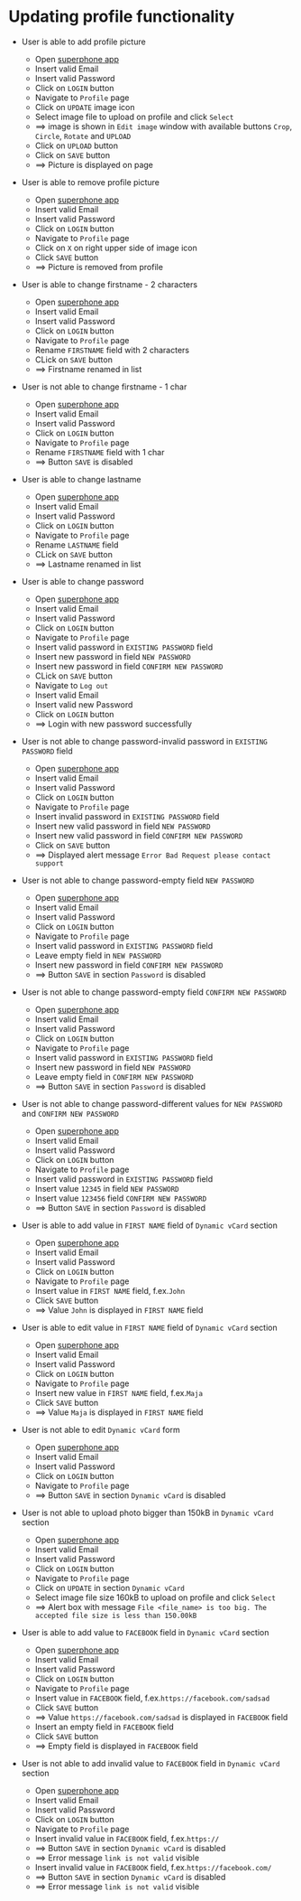 # Updating profile functionality 

* User is able to add profile picture
  * Open [superphone app](https://app.superphone-stage.com/login)
  * Insert valid Email 
  * Insert valid Password 
  * Click on `LOGIN` button
  * Navigate to `Profile` page
  * Click on `UPDATE` image icon
  * Select image file to upload on profile and click `Select`
  * ==> image is shown in `Edit image` window with available buttons `Crop`, `Circle`, `Rotate` and `UPLOAD`
  * Click on `UPLOAD` button
  * Click on `SAVE` button
  * ==> Picture is displayed on page

* User is able to remove profile picture
  * Open [superphone app](https://app.superphone-stage.com/login)
  * Insert valid Email 
  * Insert valid Password 
  * Click on `LOGIN` button
  * Navigate to `Profile` page
  * Click on `X` on right upper side of image icon
  * Click `SAVE` button
  * ==> Picture is removed from profile

* User is able to change firstname - 2 characters 
  * Open [superphone app](https://app.superphone-stage.com/login)
  * Insert valid Email 
  * Insert valid Password 
  * Click on `LOGIN` button
  * Navigate to `Profile` page
  * Rename `FIRSTNAME` field with 2 characters
  * CLick on `SAVE` button
  * ==> Firstname renamed in list

* User is not able to change firstname - 1 char
  * Open [superphone app](https://app.superphone-stage.com/login)
  * Insert valid Email 
  * Insert valid Password 
  * Click on `LOGIN` button
  * Navigate to `Profile` page
  * Rename `FIRSTNAME` field with 1 char
  * ==> Button `SAVE` is disabled

* User is able to change lastname
  * Open [superphone app](https://app.superphone-stage.com/login)
  * Insert valid Email 
  * Insert valid Password 
  * Click on `LOGIN` button
  * Navigate to `Profile` page
  * Rename `LASTNAME` field 
  * CLick on `SAVE` button
  * ==> Lastname renamed in list

* User is able to change password
  * Open [superphone app](https://app.superphone-stage.com/login)
  * Insert valid Email 
  * Insert valid Password 
  * Click on `LOGIN` button
  * Navigate to `Profile` page
  * Insert valid password in `EXISTING PASSWORD` field
  * Insert new password in field `NEW PASSWORD`
  * Insert new password in field `CONFIRM NEW PASSWORD`
  * CLick on `SAVE` button
  * Navigate to `Log out` 
  * Insert valid Email
  * Insert valid new Password
  * Click on `LOGIN` button
  * ==> Login with new password successfully

* User is not able to change password-invalid password in `EXISTING PASSWORD` field
  * Open [superphone app](https://app.superphone-stage.com/login)
  * Insert valid Email 
  * Insert valid Password 
  * Click on `LOGIN` button
  * Navigate to `Profile` page
  * Insert invalid password in `EXISTING PASSWORD` field
  * Insert new valid password in field `NEW PASSWORD`
  * Insert new valid password in field `CONFIRM NEW PASSWORD`
  * Click on `SAVE` button
  * ==> Displayed alert message `Error Bad Request please contact support` 

* User is not able to change password-empty field `NEW PASSWORD`
  * Open [superphone app](https://app.superphone-stage.com/login)
  * Insert valid Email 
  * Insert valid Password 
  * Click on `LOGIN` button
  * Navigate to `Profile` page
  * Insert valid password in `EXISTING PASSWORD` field
  * Leave empty field in `NEW PASSWORD`
  * Insert new password in field `CONFIRM NEW PASSWORD`
  * ==> Button `SAVE` in section `Password` is disabled

* User is not able to change password-empty field `CONFIRM NEW PASSWORD`
  * Open [superphone app](https://app.superphone-stage.com/login)
  * Insert valid Email 
  * Insert valid Password 
  * Click on `LOGIN` button
  * Navigate to `Profile` page
  * Insert valid password in `EXISTING PASSWORD` field
  * Insert new password in field `NEW PASSWORD`
  * Leave empty field in `CONFIRM NEW PASSWORD`
  * ==> Button `SAVE` in section `Password` is disabled

* User is not able to change password-different values for `NEW PASSWORD` and `CONFIRM NEW PASSWORD`
  * Open [superphone app](https://app.superphone-stage.com/login)
  * Insert valid Email 
  * Insert valid Password 
  * Click on `LOGIN` button
  * Navigate to `Profile` page
  * Insert valid password in `EXISTING PASSWORD` field
  * Insert value `12345` in field `NEW PASSWORD`
  * Insert value `123456` field `CONFIRM NEW PASSWORD`
  * ==> Button `SAVE` in section `Password` is disabled

* User is able to add value in `FIRST NAME` field of `Dynamic vCard` section
  * Open [superphone app](https://app.superphone-stage.com/login)
  * Insert valid Email 
  * Insert valid Password 
  * Click on `LOGIN` button
  * Navigate to `Profile` page
  * Insert value in `FIRST NAME` field, f.ex.`John`
  * Click `SAVE` button
  * ==> Value `John` is displayed in `FIRST NAME` field

* User is able to edit value in `FIRST NAME` field of `Dynamic vCard` section
  * Open [superphone app](https://app.superphone-stage.com/login)
  * Insert valid Email
  * Insert valid Password
  * Click on `LOGIN` button
  * Navigate to `Profile` page
  * Insert new value  in `FIRST NAME` field, f.ex.`Maja`
  * Click `SAVE` button
  * ==> Value `Maja` is displayed in `FIRST NAME` field
  
* User is not able to edit `Dynamic vCard` form
  * Open [superphone app](https://app.superphone-stage.com/login)
  * Insert valid Email 
  * Insert valid Password 
  * Click on `LOGIN` button
  * Navigate to `Profile` page
  * ==> Button `SAVE` in section `Dynamic vCard` is disabled

* User is not able to upload photo bigger than 150kB in `Dynamic vCard` section
  * Open [superphone app](https://app.superphone-stage.com/login)
  * Insert valid Email 
  * Insert valid Password 
  * Click on `LOGIN` button
  * Navigate to `Profile` page
  * Click on `UPDATE` in section `Dynamic vCard`
  * Select image file size 160kB to upload on profile and click `Select`
  * ==> Alert box with message `File <file_name> is too big. The accepted file size is less than 150.00kB`
  
* User is able to add value to `FACEBOOK` field in `Dynamic vCard` section
  * Open [superphone app](https://app.superphone-stage.com/login)
  * Insert valid Email
  * Insert valid Password
  * Click on `LOGIN` button
  * Navigate to `Profile` page
  * Insert value in `FACEBOOK` field, f.ex.`https://facebook.com/sadsad`
  * Click `SAVE` button
  * ==> Value `https://facebook.com/sadsad` is displayed in `FACEBOOK` field
  * Insert an empty field in `FACEBOOK` field
  * Click `SAVE` button
  * ==> Empty field is displayed in `FACEBOOK` field

* User is not able to add invalid value to `FACEBOOK` field in `Dynamic vCard` section
  * Open [superphone app](https://app.superphone-stage.com/login)
  * Insert valid Email
  * Insert valid Password
  * Click on `LOGIN` button
  * Navigate to `Profile` page
  * Insert invalid value in `FACEBOOK` field, f.ex.`https://`
  * ==> Button `SAVE` in section `Dynamic vCard` is disabled
  * ==> Error message  `link is not valid` visible
  * Insert invalid value in `FACEBOOK` field, f.ex.`https://facebook.com/`
  * ==> Button `SAVE` in section `Dynamic vCard` is disabled
  * ==> Error message  `link is not valid` visible